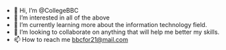 - 👋 Hi, I’m @CollegeBBC
- 👀 I’m interested in all of the above
- 🌱 I’m currently learning more about the information technology field.
- 💞️ I’m looking to collaborate on anything that will help me better my skills.
- 📫 How to reach me bbcfor21@mail.com

<!---
CollegeBBC/CollegeBBC is a ✨ special ✨ repository because its `README.md` (this file) appears on your GitHub profile.
You can click the Preview link to take a look at your changes.
--->
